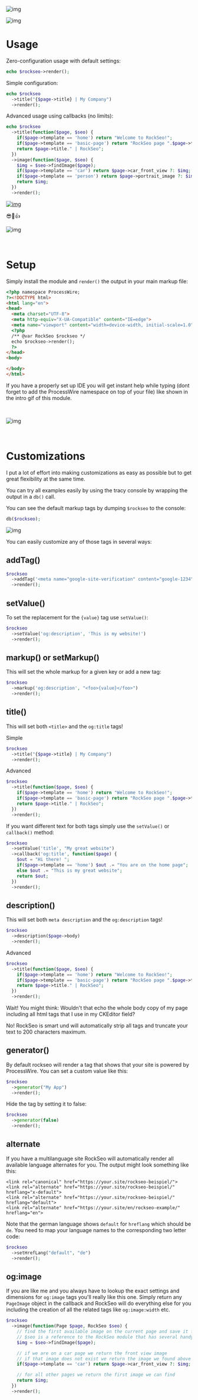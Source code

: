 ![img](logo.svg)

![img](https://i.imgur.com/XYCgj4e.gif)

# Usage

Zero-configuration usage with default settings:

```php
echo $rockseo->render();
```

Simple configuration:

```php
echo $rockseo
  ->title("{$page->title} | My Company")
  ->render();
```

Advanced usage using callbacks (no limits):

```php
echo $rockseo
  ->title(function($page, $seo) {
    if($page->template == 'home') return "Welcome to RockSeo!";
    if($page->template == 'basic-page') return "RockSeo page ".$page->title;
    return $page->title." | RockSeo";
  })
  ->image(function($page, $seo) {
    $img = $seo->findImage($page);
    if($page->template == 'car') return $page->car_front_view ?: $img;
    if($page->template == 'person') return $page->portrait_image ?: $img;
    return $img;
  })
  ->render();
```

[![img](donate.svg)](https://paypal.me/baumrock)

😎🤗👍

![img](hr.svg)

<br>

# Setup

Simply install the module and `render()` the output in your main markup file:

```html
<?php namespace ProcessWire;
?><!DOCTYPE html>
<html lang="en">
<head>
  <meta charset="UTF-8">
  <meta http-equiv="X-UA-Compatible" content="IE=edge">
  <meta name="viewport" content="width=device-width, initial-scale=1.0">
  <?php
  /** @var RockSeo $rockseo */
  echo $rockseo->render();
  ?>
</head>
<body>

</body>
</html>
```

If you have a properly set up IDE you will get instant help while typing (dont forget to add the ProcessWire namespace on top of your file) like shown in the intro gif of this module.

<br>

![img](hr.svg)

<br>

# Customizations

I put a lot of effort into making customizations as easy as possible but to get great flexibility at the same time.

You can try all examples easily by using the tracy console by wrapping the output in a `db()` call.

You can see the default markup tags by dumping `$rockseo` to the console:

```php
db($rockseo);
```
![img](https://i.imgur.com/sqt2z0J.png)

You can easily customize any of those tags in several ways:

## addTag()

```php
$rockseo
  ->addTag('<meta name="google-site-verification" content="google-1234">')
  ->render();
```

## setValue()

To set the replacement for the `{value}` tag use `setValue()`:

```php
$rockseo
  ->setValue('og:description', 'This is my website!')
  ->render();
```

## markup() or setMarkup()

This will set the whole markup for a given key or add a new tag:

```php
$rockseo
  ->markup('og:description', "<foo>{value}</foo>")
  ->render();
```




## title()

This will set both `<title>` and the `og:title` tags!

Simple

```php
$rockseo
  ->title("{$page->title} | My Company")
  ->render();
```

Advanced

```php
$rockseo
  ->title(function($page, $seo) {
    if($page->template == 'home') return "Welcome to RockSeo!";
    if($page->template == 'basic-page') return "RockSeo page ".$page->title;
    return $page->title." | RockSeo";
  })
  ->render();
```

If you want different text for both tags simply use the `setValue()` or `callback()` method:

```php
$rockseo
  ->setValue('title', "My great website")
  ->callback('og:title', function($page) {
    $out = "Hi there! ";
    if($page->template == 'home') $out .= "You are on the home page";
    else $out .= "This is my great website";
    return $out;
  })
  ->render();
```


## description()

This will set both `meta description` and the `og:description` tags!

```php
$rockseo
  ->description($page->body)
  ->render();
```

Advanced

```php
$rockseo
  ->title(function($page, $seo) {
    if($page->template == 'home') return "Welcome to RockSeo!";
    if($page->template == 'basic-page') return "RockSeo page ".$page->title;
    return $page->title." | RockSeo";
  })
  ->render();
```

Wait! You might think: Wouldn't that echo the whole body copy of my page including all html tags that I use in my CKEditor field?

No! RockSeo is smart und will automatically strip all tags and truncate your text to 200 characters maximum.


## generator()

By default rockseo will render a tag that shows that your site is powered by ProcessWire. You can set a custom value like this:

```php
$rockseo
  ->generator("My App")
  ->render();
```

Hide the tag by setting it to false:

```php
$rockseo
  ->generator(false)
  ->render();
```


## alternate

If you have a multilanguage site RockSeo will automatically render all available language alternates for you. The output might look something like this:

```
<link rel="canonical" href="https://your.site/rockseo-beispiel/">
<link rel="alternate" href="https://your.site/rockseo-beispiel/" hreflang="x-default">
<link rel="alternate" href="https://your.site/rockseo-beispiel/" hreflang="default">
<link rel="alternate" href="https://your.site/en/rockseo-example/" hreflang="en">
```

Note that the german language shows `default` for `hreflang` which should be `de`. You need to map your language names to the corresponding two letter code:

```php
$rockseo
  ->setHrefLang("default", "de")
  ->render();
```

## og:image

If you are like me and you always have to lookup the exact settings and dimensions for `og:image` tags you'll really like this one. Simply return any `PageImage` object in the callback and RockSeo will do everything else for you including the creation of all the related tags like `og:image:width` etc.

```php
$rockseo
  ->image(function(Page $page, RockSeo $seo) {
    // find the first available image on the current page and save it for later;
    // $seo is a reference to the RockSeo module that has several handy helpers
    $img = $seo->findImage($page);

    // if we are on a car page we return the front view image
    // if that image does not exist we return the image we found above
    if($page->template == 'car') return $page->car_front_view ?: $img;

    // for all other pages we return the first image we can find
    return $img;
  })
  ->render();
```
